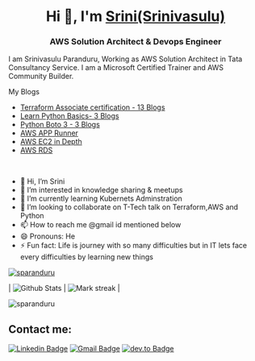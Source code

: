 
<!---
sparanduru/sparanduru is a ✨ special ✨ repository because its `README.md` (this file) appears on your GitHub profile.
You can click the Preview link to take a look at your changes.
--->



<h1 align="center">Hi 👋, I'm <a href="https://100rabhcsmc.github.io/Me.io/" target="blank">
Srini(Srinivasulu)</a></h1>
<h3 align="center">AWS Solution Architect & Devops Engineer</h3>

I am Srinivasulu Paranduru, Working as AWS Solution Architect in Tata Consultancy Service. I am a Microsoft Certified Trainer and AWS Community Builder. 

My Blogs
 - [Terraform Associate certification - 13 Blogs](https://dev.to/aws-builders/part1-terraform-associate-certification-preparation-f1b)
- [Learn Python Basics- 3 Blogs](https://dev.to/aws-builders/python-101-2188)
- [Python Boto 3 - 3 Blogs](https://dev.to/aws-builders/aws-boto3-sdk-10n3)
- [AWS APP Runner](https://dev.to/aws-builders/app-runner-2nb7)
- [AWS EC2 in Depth](https://www.linkedin.com/feed/update/urn:li:activity:6934135867192078336/)
- [AWS RDS](https://www.linkedin.com/feed/update/urn:li:activity:6926838508607168512/)
<br/>

- 👋 Hi, I’m Srini
- 👀 I’m interested in knowledge sharing & meetups
- 🌱 I’m currently learning Kubernets Adminstration
- 💞️ I’m looking to collaborate on T-Tech talk on Terraform,AWS and Python
- 📫 How to reach me @gmail id mentioned below
- 😄 Pronouns: He
- ⚡ Fun fact: Life is journey with so many difficulties but in IT lets face every difficulties by learning new things



  
<p align="left"> <a href="https://github.com/sparanduru/github-profile-trophy"><img src="https://github-profile-trophy.vercel.app/?username=sparanduru" alt="sparanduru" /></a> </p>

| ![Github Stats](https://github-readme-stats.vercel.app/api?username=sparanduru&count_private=true&show_icons=true&include_all_commits=true&theme=tokyonight&rank_icon=github) | <img  title="🔥 Get streak stats for your profile at git.io/streak-stats" alt="Mark streak" src="https://github-readme-streak-stats.herokuapp.com/?user=sparanduru&theme=tokyonight&hide_border=false" /> |


<!--Profile Count Badge-->
<p align="left">
  <img src="https://komarev.com/ghpvc/?username=sparanduru&label=Profile%20views&color=0e75b6&style=flat" alt="sparanduru" style="padding-right:20px;" />
</p>

## Contact me:
<div>

[![Linkedin Badge](https://img.shields.io/badge/-srinivasuluparanduru-blue?style=flat-square&logo=Linkedin&logoColor=white&link=https://www.linkedin.com/in/srinivasuluparanduru/)](https://www.linkedin.com/in/srinivasuluparanduru/)
[![Gmail Badge](https://img.shields.io/badge/-srinivasulup.538034@gmail.com-c14438?style=flat-square&logo=Gmail&logoColor=white&link=mailto:srinivasulup.538034@gmail.com)](mailto:srinivasulup.538034@gmail.com)
[![dev.to Badge](https://img.shields.io/badge/-srinivasuluparanduru-black?style=flat-square&logo=dev.to&logoColor=white&link=https://dev.to/srinivasuluparanduru/)](https://dev.to/srinivasuluparanduru/)

</div>


